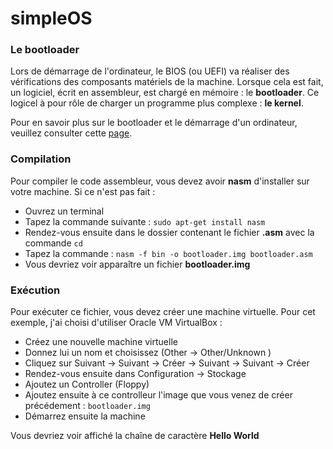# simpleOS

### Le bootloader
Lors de démarrage de l'ordinateur, le BIOS (ou UEFI) va réaliser des vérifications des composants matériels de la machine.
Lorsque cela est fait, un logiciel, écrit en assembleur, est chargé en mémoire : le **bootloader**.
Ce logicel à pour rôle de charger un programme plus complexe : **le kernel**.

Pour en savoir plus sur le bootloader et le démarrage d'un ordinateur, veuillez consulter cette [page](https://www.ionos.com/digitalguide/server/configuration/what-is-a-bootloader/).

### Compilation
Pour compiler le code assembleur, vous devez avoir **nasm** d'installer sur votre machine.
Si ce n'est pas fait : 
- Ouvrez un terminal
- Tapez la commande suivante : `sudo apt-get install nasm`
- Rendez-vous ensuite dans le dossier contenant le fichier **.asm** avec la commande `cd`
- Tapez la commande : `nasm -f bin -o bootloader.img bootloader.asm`
- Vous devriez voir apparaître un fichier **bootloader.img**

### Exécution
Pour exécuter ce fichier, vous devez créer une machine virtuelle. Pour cet exemple, j'ai choisi d'utiliser Oracle VM VirtualBox :
- Créez une nouvelle machine virtuelle
- Donnez lui un nom et choisissez (Other -> Other/Unknown )
- Cliquez sur Suivant -> Suivant -> Créer -> Suivant -> Suivant -> Créer
- Rendez-vous ensuite dans Configuration -> Stockage
- Ajoutez un Controller (Floppy)
- Ajoutez ensuite à ce controlleur l'image que vous venez de créer précédement : `bootloader.img`
- Démarrez ensuite la machine

 Vous devriez voir affiché la chaîne de caractère **Hello World**
